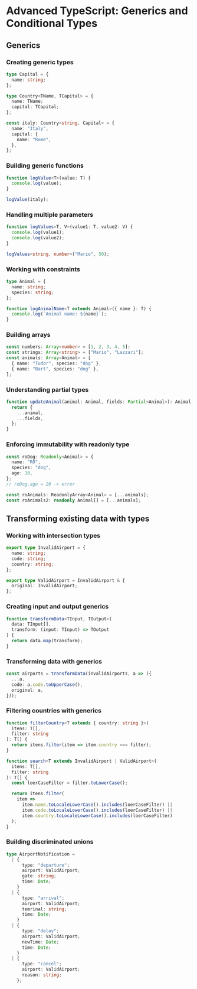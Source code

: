 # Advanced TypeScript: Generics and Conditional Types

## Generics

### Creating generic types

```ts
type Capital = {
  name: string;
};

type Country<TName, TCapital> = {
  name: TName;
  capital: TCapital;
};

const italy: Country<string, Capital> = {
  name: "Italy",
  capital: {
    name: "Rome",
  },
};
```

### Building generic functions

```ts
function logValue<T>(value: T) {
  console.log(value);
}

logValue(italy);
```

### Handling multiple parameters

```ts
function logValues<T, V>(value1: T, value2: V) {
  console.log(value1);
  console.log(value2);
}

logValues<string, number>("Mario", 50);
```

### Working with constraints

```ts
type Animal = {
  name: string;
  species: string;
};

function logAnimalName<T extends Animal>({ name }: T) {
  console.log(`Animal name: ${name}`);
}
```

### Building arrays

```ts
const numbers: Array<number> = [1, 2, 3, 4, 5];
const strings: Array<string> = ["Mario", "Lazzari"];
const animals: Array<Animal> = [
  { name: "Tudor", species: "dog" },
  { name: "Bart", species: "dog" },
];
```

### Understanding partial types

```ts
function updateAnimal(animal: Animal, fields: Partial<Animal>): Animal {
  return {
    ...animal,
    ...fields,
  };
}
```

### Enforcing immutability with readonly type

```ts
const roDog: Readonly<Animal> = {
  name: "RO",
  species: "dog",
  age: 10,
};
// roDog.age = 20 -> error

const roAnimals: ReadonlyArray<Animal> = [...animals];
const roAnimals2: readonly Animal[] = [...animals];
```

## Transforming existing data with types

### Working with intersection types

```ts
export type InvalidAirport = {
  name: string;
  code: string;
  country: string;
};

export type ValidAirport = InvalidAirport & {
  original: InvalidAirport;
};
```

### Creating input and output generics

```ts
function transformData<TInput, TOutput>(
  data: TInput[],
  transform: (input: TInput) => TOutput
) {
  return data.map(transform);
}
```

### Transforming data with generics

```ts
const airports = transformData(invalidAirports, a => ({
  ...a,
  code: a.code.toUpperCase(),
  original: a,
}));
```

### Filtering countries with generics

```ts
function filterCountry<T extends { country: string }>(
  itens: T[],
  filter: string
): T[] {
  return itens.filter(item => item.country === filter);
}

function search<T extends InvalidAirport | ValidAirport>(
  itens: T[],
  filter: string
): T[] {
  const loerCaseFilter = filter.toLowerCase();

  return itens.filter(
    item =>
      item.name.toLocaleLowerCase().includes(loerCaseFilter) ||
      item.code.toLocaleLowerCase().includes(loerCaseFilter) ||
      item.country.toLocaleLowerCase().includes(loerCaseFilter)
  );
}
```

### Building discriminated unions

```ts
type AirportNotification =
  | {
      type: "departure";
      airport: ValidAirport;
      gate: string;
      time: Date;
    }
  | {
      type: "arrival";
      airport: ValidAirport;
      temrinal: string;
      time: Date;
    }
  | {
      type: "delay";
      airport: ValidAirport;
      newTime: Date;
      time: Date;
    }
  | {
      type: "cancel";
      airport: ValidAirport;
      reason: string;
    };
```

### 